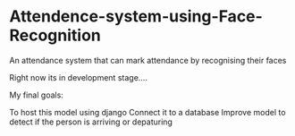 # Attendence-system-using-Face-Recognition
An attendance system that can mark attendance by recognising their faces

Right now its in development stage....

My final goals:
  
  To host this model using django
  Connect it to a database
  Improve model to detect if the person is arriving or depaturing
  
